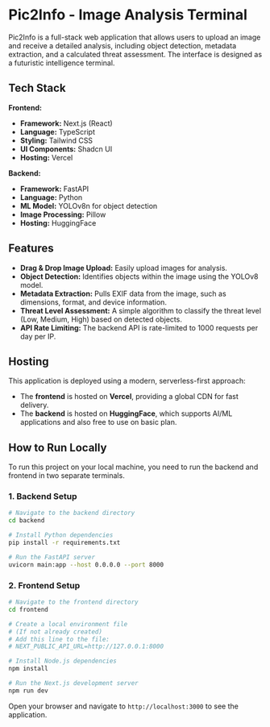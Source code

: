 # Pic2Info - Image Analysis Terminal

Pic2Info is a full-stack web application that allows users to upload an image and receive a detailed analysis, including object detection, metadata extraction, and a calculated threat assessment. The interface is designed as a futuristic intelligence terminal.

## Tech Stack

**Frontend:**
- **Framework:** Next.js (React)
- **Language:** TypeScript
- **Styling:** Tailwind CSS
- **UI Components:** Shadcn UI
- **Hosting:** Vercel

**Backend:**
- **Framework:** FastAPI
- **Language:** Python
- **ML Model:** YOLOv8n for object detection
- **Image Processing:** Pillow
- **Hosting:** HuggingFace

## Features

- **Drag & Drop Image Upload:** Easily upload images for analysis.
- **Object Detection:** Identifies objects within the image using the YOLOv8 model.
- **Metadata Extraction:** Pulls EXIF data from the image, such as dimensions, format, and device information.
- **Threat Level Assessment:** A simple algorithm to classify the threat level (Low, Medium, High) based on detected objects.
- **API Rate Limiting:** The backend API is rate-limited to 1000 requests per day per IP.

## Hosting

This application is deployed using a modern, serverless-first approach:

- The **frontend** is hosted on **Vercel**, providing a global CDN for fast delivery.
- The **backend** is hosted on **HuggingFace**, which supports AI/ML applications and also free to use on basic plan.

## How to Run Locally

To run this project on your local machine, you need to run the backend and frontend in two separate terminals.

### 1. Backend Setup

```bash
# Navigate to the backend directory
cd backend

# Install Python dependencies
pip install -r requirements.txt

# Run the FastAPI server
uvicorn main:app --host 0.0.0.0 --port 8000
```

### 2. Frontend Setup

```bash
# Navigate to the frontend directory
cd frontend

# Create a local environment file
# (If not already created)
# Add this line to the file:
# NEXT_PUBLIC_API_URL=http://127.0.0.1:8000

# Install Node.js dependencies
npm install

# Run the Next.js development server
npm run dev
```

Open your browser and navigate to `http://localhost:3000` to see the application.
